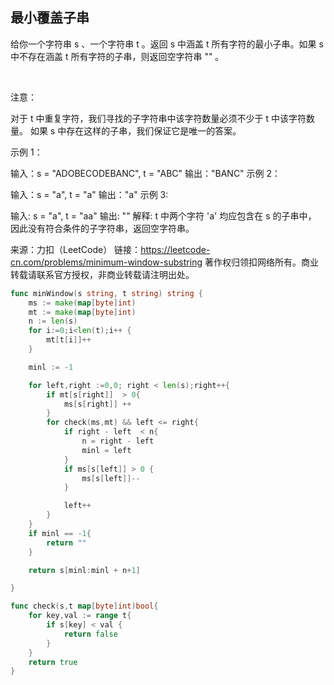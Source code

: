 ##  最小覆盖子串
给你一个字符串 s 、一个字符串 t 。返回 s 中涵盖 t 所有字符的最小子串。如果 s 中不存在涵盖 t 所有字符的子串，则返回空字符串 "" 。

 

注意：

对于 t 中重复字符，我们寻找的子字符串中该字符数量必须不少于 t 中该字符数量。
如果 s 中存在这样的子串，我们保证它是唯一的答案。
 

示例 1：

输入：s = "ADOBECODEBANC", t = "ABC"
输出："BANC"
示例 2：

输入：s = "a", t = "a"
输出："a"
示例 3:

输入: s = "a", t = "aa"
输出: ""
解释: t 中两个字符 'a' 均应包含在 s 的子串中，
因此没有符合条件的子字符串，返回空字符串。

来源：力扣（LeetCode）
链接：https://leetcode-cn.com/problems/minimum-window-substring
著作权归领扣网络所有。商业转载请联系官方授权，非商业转载请注明出处。
```go
func minWindow(s string, t string) string {
    ms := make(map[byte]int)
    mt := make(map[byte]int)
    n := len(s) 
    for i:=0;i<len(t);i++ {
        mt[t[i]]++
    }

    minl := -1

    for left,right :=0,0; right < len(s);right++{
        if mt[s[right]]  > 0{
            ms[s[right]] ++
        }
        for check(ms,mt) && left <= right{
            if right - left  < n{
                n = right - left 
                minl = left
            } 
            if ms[s[left]] > 0 {
                ms[s[left]]--
            }

            left++
        }
    }
    if minl == -1{
        return ""
    } 

    return s[minl:minl + n+1]

}

func check(s,t map[byte]int)bool{
    for key,val := range t{
        if s[key] < val {
            return false
        }
    }
    return true
}
```
